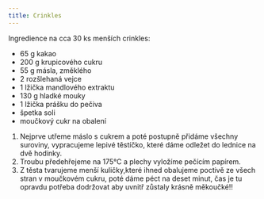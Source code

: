 ```yaml
---
title: Crinkles
---
```


Ingredience na cca 30 ks menších crinkles:

- 65 g kakao
- 200 g krupicového cukru
- 55 g másla, změklého
- 2 rozšlehaná vejce
- 1 lžička mandlového extraktu
- 130 g hladké mouky
- 1 lžička prášku do pečiva
- špetka soli
- moučkový cukr na obalení

1. Nejprve utřeme máslo s cukrem a poté postupně přidáme všechny suroviny,
   vypracujeme lepivé těstíčko, které dáme odležet do lednice na dvě hodinky.
2. Troubu předehřejeme na 175°C a plechy vyložíme pečícím papírem.
3. Z těsta tvarujeme menší kuličky,které ihned obalujeme poctivě ze všech stran
   v moučkovém cukru, poté dáme péct na deset minut, čas je tu opravdu potřeba
   dodržovat aby uvnitř zůstaly krásně měkoučké!!
